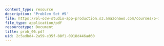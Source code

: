 ```yaml
---
content_type: resource
description: 'Problem Set #5'
file: https://ol-ocw-studio-app-production.s3.amazonaws.com/courses/5-12-organic-chemistry-i-spring-2003/2c5adbd42a59e35f88f10918d446ad60_prob_06.pdf
file_type: application/pdf
resourcetype: Document
title: prob_06.pdf
uid: 2c5adbd4-2a59-e35f-88f1-0918d446ad60
---
```

